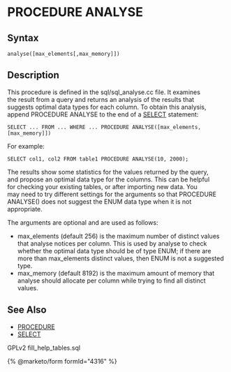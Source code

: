 # PROCEDURE ANALYSE

## Syntax

```
analyse([max_elements[,max_memory]])
```

## Description

This procedure is defined in the sql/sql\_analyse.cc file. It examines\
the result from a query and returns an analysis of the results that\
suggests optimal data types for each column. To obtain this analysis,\
append PROCEDURE ANALYSE to the end of a [SELECT](../../../sql-statements/data-manipulation/selecting-data/select.md) statement:

```
SELECT ... FROM ... WHERE ... PROCEDURE ANALYSE([max_elements,[max_memory]])
```

For example:

```
SELECT col1, col2 FROM table1 PROCEDURE ANALYSE(10, 2000);
```

The results show some statistics for the values returned by the query,\
and propose an optimal data type for the columns. This can be helpful\
for checking your existing tables, or after importing new data. You\
may need to try different settings for the arguments so that PROCEDURE\
ANALYSE() does not suggest the ENUM data type when it is not\
appropriate.

The arguments are optional and are used as follows:

* max\_elements (default 256) is the maximum number of distinct values that analyse notices per column. This is used by analyse to check whether the optimal data type should be of type ENUM; if there are more than max\_elements distinct values, then ENUM is not a suggested type.
* max\_memory (default 8192) is the maximum amount of memory that analyse should allocate per column while trying to find all distinct values.

## See Also

* [PROCEDURE](../../../sql-statements/data-manipulation/selecting-data/procedure.md)
* [SELECT](../../../sql-statements/data-manipulation/selecting-data/select.md)

GPLv2 fill\_help\_tables.sql

{% @marketo/form formId="4316" %}
